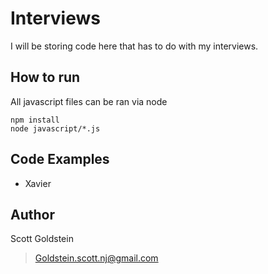 # Interviews

I will be storing code here that has to do with my interviews.

## How to run
All javascript files can be ran via node
```
npm install
node javascript/*.js
```

## Code Examples
* Xavier

## Author
Scott Goldstein
> Goldstein.scott.nj@gmail.com
